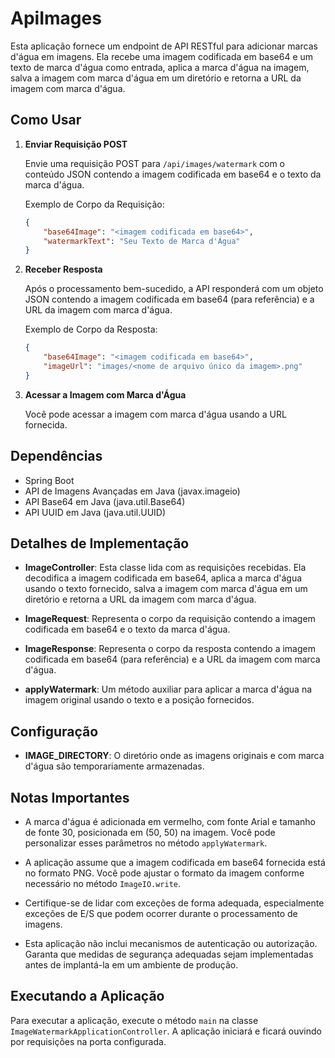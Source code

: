 # ApiImages


Esta aplicação fornece um endpoint de API RESTful para adicionar marcas d'água em imagens. Ela recebe uma imagem codificada em base64 e um texto de marca d'água como entrada, aplica a marca d'água na imagem, salva a imagem com marca d'água em um diretório e retorna a URL da imagem com marca d'água.

## Como Usar

1. **Enviar Requisição POST**

   Envie uma requisição POST para `/api/images/watermark` com o conteúdo JSON contendo a imagem codificada em base64 e o texto da marca d'água.

   Exemplo de Corpo da Requisição:
   ```json
   {
       "base64Image": "<imagem codificada em base64>",
       "watermarkText": "Seu Texto de Marca d'Água"
   }
   ```

2. **Receber Resposta**

   Após o processamento bem-sucedido, a API responderá com um objeto JSON contendo a imagem codificada em base64 (para referência) e a URL da imagem com marca d'água.

   Exemplo de Corpo da Resposta:
   ```json
   {
       "base64Image": "<imagem codificada em base64>",
       "imageUrl": "images/<nome de arquivo único da imagem>.png"
   }
   ```

3. **Acessar a Imagem com Marca d'Água**

   Você pode acessar a imagem com marca d'água usando a URL fornecida.

## Dependências

- Spring Boot
- API de Imagens Avançadas em Java (javax.imageio)
- API Base64 em Java (java.util.Base64)
- API UUID em Java (java.util.UUID)

## Detalhes de Implementação

- **ImageController**: Esta classe lida com as requisições recebidas. Ela decodifica a imagem codificada em base64, aplica a marca d'água usando o texto fornecido, salva a imagem com marca d'água em um diretório e retorna a URL da imagem com marca d'água.

- **ImageRequest**: Representa o corpo da requisição contendo a imagem codificada em base64 e o texto da marca d'água.

- **ImageResponse**: Representa o corpo da resposta contendo a imagem codificada em base64 (para referência) e a URL da imagem com marca d'água.

- **applyWatermark**: Um método auxiliar para aplicar a marca d'água na imagem original usando o texto e a posição fornecidos.

## Configuração

- **IMAGE_DIRECTORY**: O diretório onde as imagens originais e com marca d'água são temporariamente armazenadas.

## Notas Importantes

- A marca d'água é adicionada em vermelho, com fonte Arial e tamanho de fonte 30, posicionada em (50, 50) na imagem. Você pode personalizar esses parâmetros no método `applyWatermark`.

- A aplicação assume que a imagem codificada em base64 fornecida está no formato PNG. Você pode ajustar o formato da imagem conforme necessário no método `ImageIO.write`.

- Certifique-se de lidar com exceções de forma adequada, especialmente exceções de E/S que podem ocorrer durante o processamento de imagens.

- Esta aplicação não inclui mecanismos de autenticação ou autorização. Garanta que medidas de segurança adequadas sejam implementadas antes de implantá-la em um ambiente de produção.

## Executando a Aplicação

Para executar a aplicação, execute o método `main` na classe `ImageWatermarkApplicationController`. A aplicação iniciará e ficará ouvindo por requisições na porta configurada.
